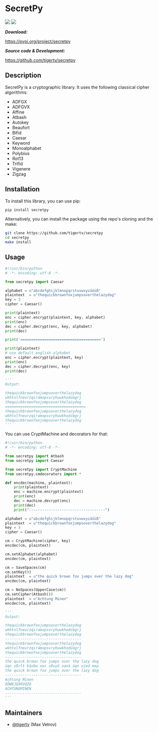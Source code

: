 SecretPy
===========

[![](https://badge.fury.io/py/secretpy.svg)](https://pypi.org/project/secretpy)
[![](https://img.shields.io/pypi/pyversions/secretpy.svg)](https://pypi.org/project/secretpy)

***Download:***

https://pypi.org/project/secretpy

***Source code & Development:***

https://github.com/tigertv/secretpy

Description
-----------

SecretPy is a cryptographic library. It uses the following classical cipher algorithms:

- ADFGX
- ADFGVX
- Affine
- Atbash
- Autokey
- Beaufort 
- Bifid
- Caesar
- Keyword
- Monoalphabet
- Polybius
- Rot13
- Trifid
- Vigenere
- Zigzag


Installation
------------

To install this library, you can use pip:

```bash
pip install secretpy
```

Alternatively, you can install the package using the repo's cloning and the make:

```bash
git clone https://github.com/tigertv/secretpy
cd secretpy
make install
```

Usage
-----

```python
#!/usr/bin/python
# -*- encoding: utf-8 -*-

from secretpy import Caesar

alphabet = u"abcdefghijklmnopqrstuvwxyzäöüß"
plaintext  = u"thequickbrownfoxjumpsoverthelazydog"
key = 3
cipher = Caesar()

print(plaintext)
enc = cipher.encrypt(plaintext, key, alphabet)
print(enc)
dec = cipher.decrypt(enc, key, alphabet)
print(dec)

print('=====================================')

print(plaintext)
# use default english alphabet
enc = cipher.encrypt(plaintext, key)
print(enc)
dec = cipher.decrypt(enc, key)
print(dec)

'''
Output:

thequickbrownfoxjumpsoverthelazydog
wkhtxlfneurzqirämxpsvryhuwkhodüögrj
thequickbrownfoxjumpsoverthelazydog
=====================================
thequickbrownfoxjumpsoverthelazydog
wkhtxlfneurzqiramxpsvryhuwkhodcbgrj
thequickbrownfoxjumpsoverthelazydog
'''
```

You can use CryptMachine and decorators for that:

```python
#!/usr/bin/python
# -*- encoding: utf-8 -*-

from secretpy import Atbash 
from secretpy import Caesar

from secretpy import CryptMachine 
from secretpy.cmdecorators import *

def encdec(machine, plaintext):
	print(plaintext)
	enc = machine.encrypt(plaintext)
	print(enc)
	dec = machine.decrypt(enc)
	print(dec)
	print("-----------------------------------")

alphabet = u"abcdefghijklmnopqrstuvwxyzäöüß"
plaintext  = u"thequickbrownfoxjumpsoverthelazydog"
key = 3
cipher = Caesar()

cm = CryptMachine(cipher, key)
encdec(cm, plaintext)

cm.setAlphabet(alphabet)
encdec(cm, plaintext)

cm = SaveSpaces(cm)
cm.setKey(9)
plaintext  = u"the quick brown fox jumps over the lazy dog"
encdec(cm, plaintext)

cm = NoSpaces(UpperCase(cm))
cm.setCipher(Atbash())
plaintext  = u"Achtung Minen"
encdec(cm, plaintext)

'''
Output:

thequickbrownfoxjumpsoverthelazydog
wkhtxlfneurzqiramxpsvryhuwkhodcbgrj
thequickbrownfoxjumpsoverthelazydog
-----------------------------------
thequickbrownfoxjumpsoverthelazydog
wkhtxlfneurzqirämxpsvryhuwkhodüögrj
thequickbrownfoxjumpsoverthelazydog
-----------------------------------
the quick brown fox jumps over the lazy dog
üqn zßrlt käxbw oxc sßvyö xanä üqn ujed mxp
the quick brown fox jumps over the lazy dog
-----------------------------------
Achtung Minen
ßÖWKJQXRVQZQ
ACHTUNGMINEN
-----------------------------------
'''
```

Maintainers
-----------

- [@tigertv](https://github.com/tigertv) (Max Vetrov)


